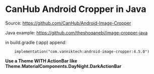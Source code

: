 # CanHub Android Cropper in Java

Source: https://github.com/CanHub/Android-Image-Cropper

Java example: https://github.com/theshoqanebi/image-cropper-java

in build.gradle (:app) append:

```plaintext
    implementation("com.vanniktech:android-image-cropper:4.5.0")
```

**Use a Theme WITH ActionBar like Theme.MaterialComponents.DayNight.DarkActionBar**


